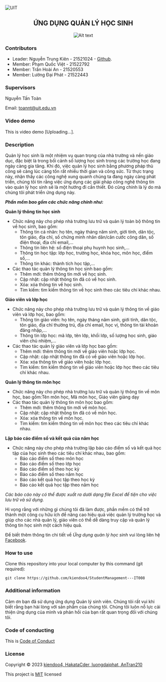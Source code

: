 ![UIT](https://img.shields.io/badge/from-UIT%20VNUHCM-blue?style=for-the-badge&link=https%3A%2F%2Fwww.uit.edu.vn%2F)

 <h2 align="center"> ỨNG DỤNG QUẢN LÝ HỌC SINH </h2>

<p align="center">
  <img src="https://en.uit.edu.vn/sites/vi/files/banner_en.png" alt="Alt text">
</p>


<h3>Contributors</h3>

- Leader: Nguyễn Trung Kiên - 21521024 - [Github](https://github.com/kiendoo4.git).
- Member: Phạm Quốc Việt -  21522792
- Member: Trần Hoài An - 21520553
- Member: Lường Đại Phát - 21522443

<h3>Supervisors</h3>

Nguyễn Tấn Toàn

Email: toannt@uit.edu.vn

<h3>Video demo</h3>

This is video demo [Uploading...].

<h3>Description</h3>
Quản lý học sinh là một nhiệm vụ quan trọng của nhà trường và nền giáo dục, đặc biệt là trong bối cảnh số lượng học sinh trong các trường học đang ngày càng gia tăng. Khi đó, việc quản lý học sinh bằng phương pháp thủ công sẽ càng lúc càng tốn rất nhiều thời gian và công sức. Từ thực trạng này, nhận thấy các công nghệ xung quanh chúng ta đang ngày càng phát triển, chúng tôi tin rằng việc ứng dụng các giải pháp công nghệ thông tin vào quản lý học sinh sẽ là một hướng đi cần thiết. Đó cũng chính là lý do mà chúng tôi phát triển ứng dụng này. 

***Phần mềm bao gồm các chức năng chính như:***

**Quản lý thông tin học sinh**
- Chức năng này cho phép nhà trường lưu trữ và quản lý toàn bộ thông tin về học sinh, bao gồm:
  - Thông tin cá nhân: họ tên, ngày tháng năm sinh, giới tính, dân tộc, tôn giáo, địa chỉ, số chứng minh nhân dân/căn cước công dân, số điện thoại, địa chỉ email,...
  - Thông tin liên hệ: số điện thoại phụ huynh học sinh,...
  - Thông tin học tập: lớp học, trường học, khóa học, môn học, điểm số,...
  - Thông tin khác: thành tích học tập,...
- Các thao tác quản lý thông tin học sinh bao gồm:
  - Thêm mới: thêm thông tin mới về học sinh.
  - Cập nhật: cập nhật thông tin đã có về học sinh.
  - Xóa: xóa thông tin về học sinh.
  - Tìm kiếm: tìm kiếm thông tin về học sinh theo các tiêu chí khác nhau.

**Giáo viên và lớp học**
- Chức năng này cho phép nhà trường lưu trữ và quản lý thông tin về giáo viên và lớp học, bao gồm:
  - Thông tin giáo viên: họ tên, ngày tháng năm sinh, giới tính, dân tộc, tôn giáo, địa chỉ thường trú, địa chỉ email, học vị, thông tin tài khoản đăng nhập,...
  - Thông tin lớp học: mã lớp, tên lớp, khối lớp, số lượng học sinh, giáo viên chủ nhiệm,...
- Các thao tác quản lý giáo viên và lớp học bao gồm:
  - Thêm mới: thêm thông tin mới về giáo viên hoặc lớp học.
  - Cập nhật: cập nhật thông tin đã có về giáo viên hoặc lớp học.
  - Xóa: xóa thông tin về giáo viên hoặc lớp học.
  - Tìm kiếm: tìm kiếm thông tin về giáo viên hoặc lớp học theo các tiêu chí khác nhau.

**Quản lý thông tin môn học**
- Chức năng này cho phép nhà trường lưu trữ và quản lý thông tin về môn học, bao gồm:Tên môn học, Mã môn học, Giáo viên giảng dạy
- Các thao tác quản lý thông tin môn học bao gồm:
  - Thêm mới: thêm thông tin mới về môn học.
  - Cập nhật: cập nhật thông tin đã có về môn học.
  - Xóa: xóa thông tin về môn học.
  - Tìm kiếm: tìm kiếm thông tin về môn học theo các tiêu chí khác nhau.


**Lập báo cáo điểm số và kết quả của năm học**
- Chức năng này cho phép nhà trường lập báo cáo điểm số và kết quả học tập của học sinh theo các tiêu chí khác nhau, bao gồm:
  - Báo cáo điểm số theo môn học
  - Báo cáo điểm số theo lớp học
  - Báo cáo điểm số theo học kỳ
  - Báo cáo điểm số theo năm học
  - Báo cáo kết quả học tập theo học kỳ
  - Báo cáo kết quả học tập theo năm học
 
*Các báo cáo này có thể được xuất ra dưới dạng file Excel để tiện cho việc lưu trữ và sử dụng.*

Hi vọng rằng với những gì chúng tôi đã làm được, phần mềm có thể trở thành một công cụ hữu ích để nâng cao hiệu quả việc quản lý trường học và giúp cho các nhà quản lý, giáo viên có thể dễ dàng truy cập và quản lý thông tin học sinh một cách hiệu quả.

Để biết thêm thông tin chi tiết về *Ứng dụng quản lý học sinh* vui lòng liên hệ [Facebook](https://www.facebook.com/kiendoo4).


<h3>How to use</h3>

Clone this repository into your local computer by this command (git required):
<p>

    git clone https://github.com/kiendoo4/StudentManagement---IT008
  
</p>

<h3>Additional information</h3>
Cảm ơn bạn đã sử dụng ứng dụng Quản lý sinh viên. Chúng tôi rất vui khi biết rằng bạn hài lòng với sản phẩm của chúng tôi. Chúng tôi luôn nỗ lực cải thiện ứng dụng của mình và phản hồi của bạn rất quan trọng đối với chúng tôi.

<h3>Code of conducting</h3>

This is [Code of Conduct](https://github.com/kiendoo4/StudentManagement---IT008/blob/master/CODE_OF_CONDUCT.md)

<h3>License</h3>

Copyright © 2023 [kiendoo4, HakataCder, luongdaiphat, AnTran210](https://github.com/kiendoo4/IT008.git)

This project is [MIT](https://github.com/kiendoo4/StudentManagement---IT008/blob/master/LICENSE) licensed
